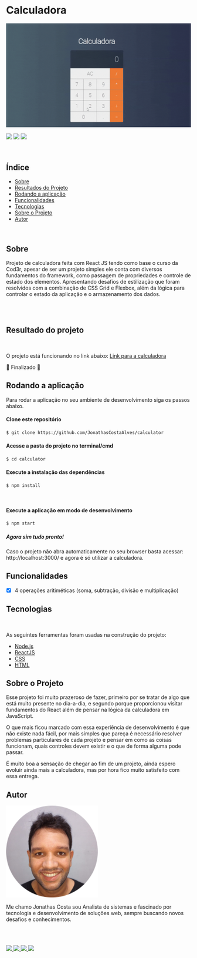 #  Calculadora 
![Demo](./screenshot/app.gif)
 
 
<img src="https://img.shields.io/github/license/JonathasCostaAlves/nlw-return-impulse-web" /> <img src="https://img.shields.io/badge/Node.js-43853D?style=for-the-badge&logo=node.js&logoColor=white" /> <img src="https://img.shields.io/badge/React-20232A?style=for-the-badge&logo=react&logoColor=61DAFB" />
 
</br>
 
## Índice
 
* [Sobre](#Sobre)
* [Resultados do Projeto](#Resultado-do-projeto)
* [Rodando a aplicação](#Rodando-a-aplicação)
* [Funcionalidades](#Funcionalidades)
* [Tecnologias](#Tecnologias)
* [Sobre o Projeto](#Sobre-o-Projeto)
* [Autor](#Autor)
 
</br>
 
## Sobre  
 
 Projeto de calculadora feita com React JS tendo como base o curso da Cod3r, apesar de ser um projeto simples ele conta com diversos fundamentos do framework, como passagem de propriedades e controle de estado dos elementos.
Apresentando desafios de estilização que foram resolvidos com a combinação de CSS Grid e Flexbox, além da lógica para controlar o estado da aplicação e o armazenamento dos dados.


 
</br></br>
  
 
## Resultado do projeto
</br>
 
O projeto está funcionando no link abaixo:
[Link para a calculadora](https://calculator-rose-phi.vercel.app/)

 
 
:rocket: Finalizado :rocket: 
</br>
 
 
## Rodando a aplicação
 
Para rodar a aplicação no seu ambiente de desenvolvimento siga os passos abaixo.
 
 
#### Clone este repositório
```bash
$ git clone https://github.com/JonathasCostaAlves/calculator
```
#### Acesse a pasta do projeto no terminal/cmd
```bash
$ cd calculator
```
#### Execute a instalação das dependências
```bash
$ npm install
```

</br>

#### Execute a aplicação em modo de desenvolvimento
```bash
$ npm start
```


##### Agora sim tudo pronto!

Caso o projeto não abra automaticamente no seu browser basta acessar:  http://localhost:3000/ e agora é só utilizar a calculadora.
 
## Funcionalidades

 
 
- [x] 4 operações aritiméticas (soma, subtração, divisão e multiplicação)

 
 
## Tecnologias

</br>
 
As seguintes ferramentas foram usadas na construção do projeto:
 
- [Node.js](https://nodejs.org/en/)
- [ReactJS](https://pt-br.reactjs.org/)
- [CSS](#)
- [HTML](#)

 ## Sobre o Projeto
 
Esse projeto foi muito prazeroso de fazer, primeiro por se tratar de algo que está muito presente no dia-a-dia,  e segundo porque proporcionou visitar fundamentos do React além de  pensar na lógica da calculadora em JavaScript.

O que mais ficou marcado com essa experiência de desenvolvimento é que não existe nada fácil, por mais simples que pareça é necessário resolver problemas particulares de cada projeto e pensar em como as coisas funcionam, quais controles devem existir e o que de forma alguma pode passar.

É muito boa a sensação de chegar ao fim de um projeto, ainda espero evoluir ainda mais a calculadora, mas por hora fico muito satisfeito com essa entrega.

 
## Autor
   
 
 
 <img src="./screenshot/img-jonathas.png" alt="img-jonathas" width="250"></img>
 
 
   Me chamo Jonathas Costa sou Analista de sistemas e fascinado por tecnologia e desenvolvimento de soluções web, sempre buscando novos desafios e conhecimentos.
 
</br></br>
 
<a href="https://www.instagram.com/jonathascostadev/" >
    <img src="https://img.shields.io/badge/Instagram-E4405F?style=for-the-badge&logo=instagram&logoColor=white">
 
</a>
 
<a href="https://www.linkedin.com/in/jonathas-costa-a9844ab1/" >
    <img src="https://img.shields.io/badge/LinkedIn-0077B5?style=for-the-badge&logo=linkedin&logoColor=white">
 
</a>
 
<a href="https://mailito:jcalves182@gmail.com/" >
    <img src="https://img.shields.io/badge/Gmail-D14836?style=for-the-badge&logo=gmail&logoColor=white">
 
</a>
<a href="https://github.com/JonathasCostaAlves" >
    <img src="https://img.shields.io/badge/GitHub-100000?style=for-the-badge&logo=github&logoColor=white">
 
</a>
 
 
 

